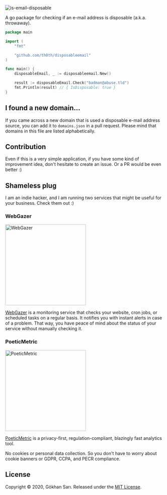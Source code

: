 ![is-email-disposable](https://github.com/user-attachments/assets/ea4b5443-350c-4dd8-be59-85e96a690e12)

A go package for checking if an e-mail address is disposable (a.k.a. throwaway).

```go
package main

import (
	"fmt"

	"github.com/th0th/disposableemail"
)

func main() {
	disposableEmail, _ := disposableemail.New()

	result := disposableEmail.Check("badman@abuse.tld")
	fmt.Println(result) // { IsDisposable: true }
}
```

## I found a new domain...

If you came across a new domain that is used a disposable e-mail address source, you can add it to `domains.json` in a pull request. Please mind that domains in this file are listed alphabetically.

## Contribution

Even if this is a very simple application, if you have some kind of improvement idea, don't hesitate to create an issue. Or a PR would be even better :)

## Shameless plug

I am an indie hacker, and I am running two services that might be useful for your business. Check them out :)

### WebGazer

[<img alt="WebGazer" src="https://user-images.githubusercontent.com/698079/162474223-f7e819c4-4421-4715-b8a2-819583550036.png" width="256" />](https://www.webgazer.io/?utm_source=github&utm_campaign=is-email-disposable-readme)

[WebGazer](https://www.webgazer.io/?utm_source=github&utm_campaign=is-email-disposable-readme) is a monitoring service that checks your website, cron jobs, or scheduled tasks on a regular basis. It notifies
you with instant alerts in case of a problem. That way, you have peace of mind about the status of your service without
manually checking it.

### PoeticMetric

[<img alt="PoeticMetric" src="https://user-images.githubusercontent.com/698079/162474946-7c4565ba-5097-4a42-8821-d087e6f56a5d.png" width="256" />](https://www.poeticmetric.com/?utm_source=github&utm_campaign=is-email-disposable-readme)

[PoeticMetric](https://www.poeticmetric.com/?utm_source=github&utm_campaign=is-email-disposable-readme) is a privacy-first, regulation-compliant, blazingly fast analytics tool.

No cookies or personal data collection. So you don't have to worry about cookie banners or GDPR, CCPA, and PECR compliance.

## License

Copyright © 2020, Gökhan Sarı. Released under the [MIT License](LICENSE).
